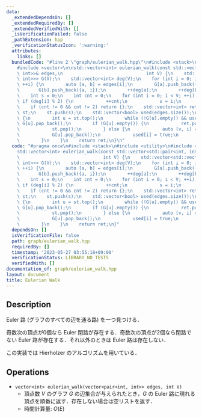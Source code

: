 ```yaml
---
data:
  _extendedDependsOn: []
  _extendedRequiredBy: []
  _extendedVerifiedWith: []
  _isVerificationFailed: false
  _pathExtension: hpp
  _verificationStatusIcon: ':warning:'
  attributes:
    links: []
  bundledCode: "#line 2 \"graph/eulerian_walk.hpp\"\n#include <stack>\n#include <utility>\n\
    #include <vector>\n\nstd::vector<int> eulerian_walk(const std::vector<std::pair<int,\
    \ int>>& edges,\n                               int V) {\n    std::vector<std::vector<std::pair<int,\
    \ int>>> G(V);\n    std::vector<int> deg(V);\n    for (int i = 0; i < (int)edges.size();\
    \ ++i) {\n        auto [a, b] = edges[i];\n        G[a].push_back({b, i});\n \
    \       G[b].push_back({a, i});\n        ++deg[a];\n        ++deg[b];\n    }\n\
    \    int s = 0;\n    int cnt = 0;\n    for (int i = 0; i < V; ++i) {\n       \
    \ if (deg[i] % 2) {\n            ++cnt;\n            s = i;\n        }\n    }\n\
    \    if (cnt != 0 && cnt != 2) return {};\n    std::vector<int> ret;\n    std::stack<int>\
    \ st;\n    st.push(s);\n    std::vector<bool> used(edges.size());\n    while (!st.empty())\
    \ {\n        int u = st.top();\n        while (!G[u].empty() && used[G[u].back().second])\
    \ G[u].pop_back();\n        if (G[u].empty()) {\n            ret.push_back(u);\n\
    \            st.pop();\n        } else {\n            auto [v, i] = G[u].back();\n\
    \            G[u].pop_back();\n            used[i] = true;\n            st.emplace(v);\n\
    \        }\n    }\n    return ret;\n}\n"
  code: "#pragma once\n#include <stack>\n#include <utility>\n#include <vector>\n\n\
    std::vector<int> eulerian_walk(const std::vector<std::pair<int, int>>& edges,\n\
    \                               int V) {\n    std::vector<std::vector<std::pair<int,\
    \ int>>> G(V);\n    std::vector<int> deg(V);\n    for (int i = 0; i < (int)edges.size();\
    \ ++i) {\n        auto [a, b] = edges[i];\n        G[a].push_back({b, i});\n \
    \       G[b].push_back({a, i});\n        ++deg[a];\n        ++deg[b];\n    }\n\
    \    int s = 0;\n    int cnt = 0;\n    for (int i = 0; i < V; ++i) {\n       \
    \ if (deg[i] % 2) {\n            ++cnt;\n            s = i;\n        }\n    }\n\
    \    if (cnt != 0 && cnt != 2) return {};\n    std::vector<int> ret;\n    std::stack<int>\
    \ st;\n    st.push(s);\n    std::vector<bool> used(edges.size());\n    while (!st.empty())\
    \ {\n        int u = st.top();\n        while (!G[u].empty() && used[G[u].back().second])\
    \ G[u].pop_back();\n        if (G[u].empty()) {\n            ret.push_back(u);\n\
    \            st.pop();\n        } else {\n            auto [v, i] = G[u].back();\n\
    \            G[u].pop_back();\n            used[i] = true;\n            st.emplace(v);\n\
    \        }\n    }\n    return ret;\n}"
  dependsOn: []
  isVerificationFile: false
  path: graph/eulerian_walk.hpp
  requiredBy: []
  timestamp: '2023-05-27 03:55:18+09:00'
  verificationStatus: LIBRARY_NO_TESTS
  verifiedWith: []
documentation_of: graph/eulerian_walk.hpp
layout: document
title: Eulerian Walk
---
```


## Description

Euler 路 (グラフのすべての辺を通る路) を一つ見つける．

奇数次の頂点が0個なら Euler 閉路が存在する．奇数次の頂点が2個なら閉路でない Euler 路が存在する．それ以外のときは Euler 路は存在しない．

この実装では Hierholzer のアルゴリズムを用いている．

## Operations

- `vector<int> eulerian_walk(vector<pair<int, int>> edges, int V)`
    - 頂点数 $V$ のグラフ $G$ の辺集合が与えられたとき，$G$ の Euler 路に現れる頂点を順番に返す．存在しない場合は空リストを返す．
    - 時間計算量: $O(E)$
